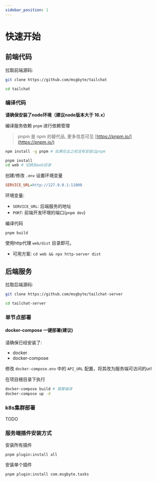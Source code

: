 ```yaml
---
sidebar_position: 1
---
```


# 快速开始

## 前端代码

拉取前端源码:

```bash
git clone https://github.com/msgbyte/tailchat

cd tailchat
```

### 编译代码

**请确保安装了node环境（建议node版本大于 16.x）**

编译服务依赖 `pnpm` 进行依赖管理

> pnpm 是 npm 的替代品, 更多信息可见 [https://pnpm.io/](https://pnpm.io/)

```bash
npm install -g pnpm # 如果在此之前没有安装过pnpm

pnpm install
cd web # 切换到web目录
```

创建/修改 `.env` 设置环境变量

```ini
SERVICE_URL=http://127.0.0.1:11000
```
环境变量:
- `SERVICE_URL`: 后端服务的地址
- `PORT`: 前端开发环境的端口(`pnpm dev`)

编译代码
```
pnpm build
```

使用http代理 `web/dist` 目录即可。
- 可用方案: `cd web && npx http-server dist`

## 后端服务

拉取后端源码:

```bash
git clone https://github.com/msgbyte/tailchat-server

cd tailchat-server
```

### 单节点部署

#### docker-compose 一键部署(建议)

请确保已经安装了:
- docker
- docker-compose

修改 `docker-compose.env` 中的 `API_URL` 配置，将其改为服务端可访问的url

在项目根目录下执行
```bash
docker-compose build # 需要编译
docker-compose up -d
```

### k8s集群部署

TODO

### 服务端插件安装方式

安装所有插件
```
pnpm plugin:install all
```

安装单个插件
```
pnpm plugin:install com.msgbyte.tasks
```
